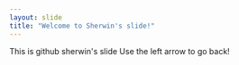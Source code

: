 ```yaml
---
layout: slide
title: "Welcome to Sherwin's slide!"
---
```

This is github sherwin's slide
Use the left arrow to go back!
